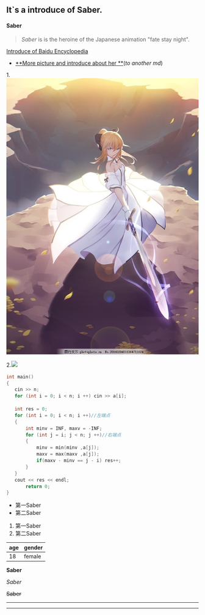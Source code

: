 ## It`s a introduce of Saber.
#### Saber

>*Saber* is  is the heroine of the Japanese animation "fate stay night".

[Introduce of Baidu Encyclopedia](https://baike.baidu.com/item/%E9%98%BF%E5%B0%94%E6%89%98%E8%8E%89%E9%9B%85%C2%B7%E6%BD%98%E5%BE%B7%E6%8B%89%E8%B4%A1/10430732?fromtitle=SABER&fromid=19954634&fr=aladdin)

* [**More picture and introduce about her   **](/Extension.md)(*to another md*)

1.![](/Saberlily.jpg 'Saberlily')

2.![](https://i0.hdslb.com/bfs/article/3070f78c9db7e6fc6d9e622d5042d6c188e90db5.png@1436w_978h.webp)

 ```C
int main() 
{
    cin >> n;
    for (int i = 0; i < n; i ++) cin >> a[i];

    int res = 0;
    for (int i = 0; i < n; i ++)//左端点
    {
        int minv = INF, maxv = -INF;
        for (int j = i; j < n; j ++)//右端点
        {
            minv = min(minv ,a[j]);
            maxv = max(maxv ,a[j]);
            if(maxv - minv == j - i) res++;
        }
    }
    cout << res << endl;
        return 0;
}
 ```
 
 * 第一Saber
 * 第二Saber

1. 第一Saber
2. 第二Saber


|  age   | gender  
|  ----  | ----  |
|  18  | female  

**Saber**

*Saber*

~~Saber~~

------------------

------------------
